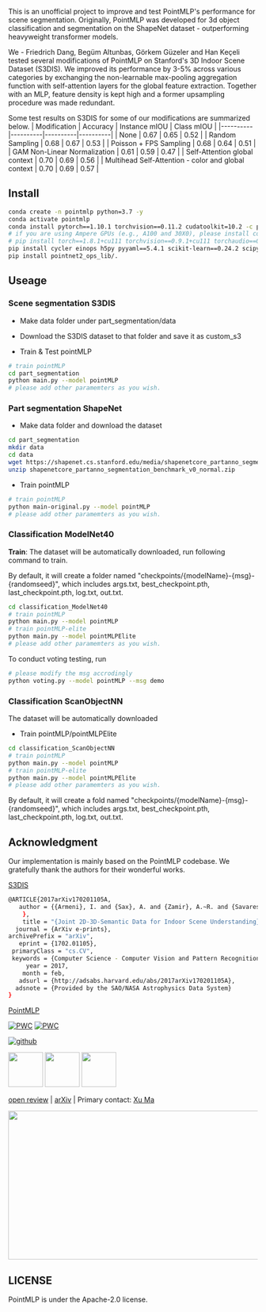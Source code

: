 This is an unofficial project to improve and test PointMLP's performance for scene segmentation. Originally, PointMLP was developed for 3d object classification and segmentation on the ShapeNet dataset - outperforming heavyweight transformer models. 

We - Friedrich Dang, Begüm Altunbas, Görkem Güzeler and Han Keçeli tested several modifications of PointMLP on Stanford's 3D Indoor Scene Dataset (S3DIS). We improved its performance by 3-5% across various categories by exchanging the non-learnable max-pooling aggregation function with self-attention layers for the global feature extraction. Together with an MLP, feature density is kept high and a former upsampling procedure was made redundant.

Some test results on S3DIS for some of our modifications are summarized below.
| Modification | Accuracy | Instance mIOU | Class mIOU |
|----------|----------|----------|----------|
| None   | 0.67   | 0.65   | 0.52 |
| Random Sampling   | 0.68   | 0.67   | 0.53 |
| Poisson + FPS Sampling   | 0.68   | 0.64   | 0.51 |
| GAM Non-Linear Normalization   | 0.61   | 0.59   | 0.47 |
| Self-Attention global context   | 0.70   | 0.69   | 0.56 |
| Multihead Self-Attention - color and global context  | 0.70   | 0.69   | 0.57 |


## Install

```bash
conda create -n pointmlp python=3.7 -y
conda activate pointmlp
conda install pytorch==1.10.1 torchvision==0.11.2 cudatoolkit=10.2 -c pytorch -y
# if you are using Ampere GPUs (e.g., A100 and 30X0), please install compatible Pytorch and CUDA versions, like:
# pip install torch==1.8.1+cu111 torchvision==0.9.1+cu111 torchaudio==0.8.1 -f https://download.pytorch.org/whl/torch_stable.html
pip install cycler einops h5py pyyaml==5.4.1 scikit-learn==0.24.2 scipy tqdm matplotlib==3.4.2
pip install pointnet2_ops_lib/.
```


## Useage

### Scene segmentation S3DIS

- Make data folder under part_segmentation/data
- Download the S3DIS dataset to that folder and save it as custom_s3

- Train & Test pointMLP
```bash
# train pointMLP
cd part_segmentation
python main.py --model pointMLP
# please add other paramemters as you wish.
```

### Part segmentation ShapeNet

- Make data folder and download the dataset
```bash
cd part_segmentation
mkdir data
cd data
wget https://shapenet.cs.stanford.edu/media/shapenetcore_partanno_segmentation_benchmark_v0_normal.zip --no-check-certificate
unzip shapenetcore_partanno_segmentation_benchmark_v0_normal.zip
```
- Train pointMLP
```bash
# train pointMLP
python main-original.py --model pointMLP
# please add other paramemters as you wish.
```

### Classification ModelNet40
**Train**: The dataset will be automatically downloaded, run following command to train.

By default, it will create a folder named "checkpoints/{modelName}-{msg}-{randomseed}", which includes args.txt, best_checkpoint.pth, last_checkpoint.pth, log.txt, out.txt.
```bash
cd classification_ModelNet40
# train pointMLP
python main.py --model pointMLP
# train pointMLP-elite
python main.py --model pointMLPElite
# please add other paramemters as you wish.
```


To conduct voting testing, run
```bash
# please modify the msg accrodingly
python voting.py --model pointMLP --msg demo
```


### Classification ScanObjectNN

The dataset will be automatically downloaded

- Train pointMLP/pointMLPElite 
```bash
cd classification_ScanObjectNN
# train pointMLP
python main.py --model pointMLP
# train pointMLP-elite
python main.py --model pointMLPElite
# please add other paramemters as you wish.
```
By default, it will create a fold named "checkpoints/{modelName}-{msg}-{randomseed}", which includes args.txt, best_checkpoint.pth, last_checkpoint.pth, log.txt, out.txt.


## Acknowledgment

Our implementation is mainly based on the PointMLP codebase. We gratefully thank the authors for their wonderful works.

[S3DIS](http://buildingparser.stanford.edu/dataset.html)
```bash
@ARTICLE{2017arXiv170201105A,
   author = {{Armeni}, I. and {Sax}, A. and {Zamir}, A.~R. and {Savarese}, S.
	},
    title = "{Joint 2D-3D-Semantic Data for Indoor Scene Understanding}",
  journal = {ArXiv e-prints},
archivePrefix = "arXiv",
   eprint = {1702.01105},
 primaryClass = "cs.CV",
 keywords = {Computer Science - Computer Vision and Pattern Recognition, Computer Science - Robotics},
     year = 2017,
    month = feb,
   adsurl = {http://adsabs.harvard.edu/abs/2017arXiv170201105A},
  adsnote = {Provided by the SAO/NASA Astrophysics Data System}
}
```
[PointMLP](https://github.com/ma-xu/pointMLP-pytorch)

[![PWC](https://img.shields.io/endpoint.svg?url=https://paperswithcode.com/badge/rethinking-network-design-and-local-geometry-1/3d-point-cloud-classification-on-modelnet40)](https://paperswithcode.com/sota/3d-point-cloud-classification-on-modelnet40?p=rethinking-network-design-and-local-geometry-1)
[![PWC](https://img.shields.io/endpoint.svg?url=https://paperswithcode.com/badge/rethinking-network-design-and-local-geometry-1/3d-point-cloud-classification-on-scanobjectnn)](https://paperswithcode.com/sota/3d-point-cloud-classification-on-scanobjectnn?p=rethinking-network-design-and-local-geometry-1)


[![github](https://img.shields.io/github/stars/ma-xu/pointMLP-pytorch?style=social)](https://github.com/ma-xu/pointMLP-pytorch)


<div align="left">
    <a><img src="images/smile.png"  height="70px" ></a>
    <a><img src="images/neu.png"  height="70px" ></a>
    <a><img src="images/columbia.png"  height="70px" ></a>
</div>

 [open review](https://openreview.net/forum?id=3Pbra-_u76D) | [arXiv](https://arxiv.org/abs/2202.07123) | Primary contact: [Xu Ma](mailto:ma.xu1@northeastern.edu)

<div align="center">
  <img src="images/overview.png" width="650px" height="300px">
</div>

## LICENSE
PointMLP is under the Apache-2.0 license. 






